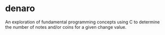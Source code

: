 # denaro
An exploration of fundamental programming concepts using C to determine the number of notes and/or coins for a given change value.
